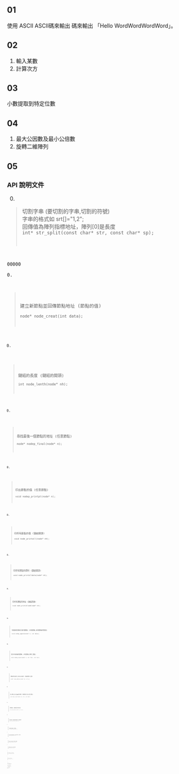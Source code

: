 ## 01
使用 ASCII ASCII碼來輸出 碼來輸出 「Hello WordWordWordWord」。

## 02
1. 輸入某數
2. 計算次方

## 03
小數提取到特定位數

## 04
1. 最大公因數及最小公倍數
2. 旋轉二維陣列

## 05
### API 說明文件

0. 
>切割字串 (要切割的字串,切割的符號)  
字串的格式如 srt[]="1,2";  
回傳值為陣列指標地址，陣列[0]是長度  
<code>int* str_split(const char* str, const char* sp);  
  
00000  
0.  
>建立新節點並回傳節點地址 (節點的值)  
<code>node* node_creat(int data);  
  
0. 
>鏈結的長度 (鏈結的開頭)  
<code>int node_lenth(node* nh);  
  
0.  
>尋找最後一個節點的地址 (任意節點)  
<code>node* nodep_final(node* n);
  
0.  
>印出節點的值 (任意節點)  
<code>void nodep_printpt(node* n);
  
0.  
>印所有節點的值 (鏈結開頭)  
<code>void node_printall(node* nh);
  
0.  
>印所有節點的資料 (鏈結開頭)  
<code>void node_printalldata(node* nh);
  
0.  
>印所有節點的地址 (鏈結開頭)  
<code>void node_printalladd(node* nh);
  
0.  
>在鏈結的最後方新增節點 (任意節點,新增節點的數值)    
<code>void nodep_append(node* n, int data);
  
0.  
>批次在尾端新增節點 (任意節點,陣列,數量)  
<code>void nodep_input(node* n, int *ptr, int len);
  
0.  
>節點地址查找,支持反向查找 (鏈結開頭,位置)  
<code>node* node_address(node* nh, int p);
  
0.  
>插入節點,插入點會被往後推 (鏈結開頭,插入位置,數值)  
<code>void node_insert(node* nh, int p, int data);
  
0.  
>刪除節點 (鏈結開頭,刪除位置)  
<code>void node_delete(node* nh, int p);
  
0.  
>刪除鏈結,不會刪除鏈結開頭 (鏈結開頭)  
<code>void node_deleteall(node* nh);
  
0.  
>確認是否為開頭 (任意節點)  
<code>int nodep_checkhead(node* n);
  
0.  
>取出節點,回傳取出的地址,注意點沒有移除 (任意節點)  
<code>node* nodep_unlink(node* n1);
  
0.  
>插入節點,n2插到n1前面 (任意節點,任意節點)  
<code>void nodep_insert(node* n1, node* n2);
  
0.  
>n1鏈結尾端加入n2鏈結 (任意節點,節點開頭)  
<code>void nodep_link(node* n1, node* n2);
  
0.  
>查詢順序是否正確 (任意節點,任意節點)  
<code>int nodep_checkseq(node* n1, node* n2);
  
0.  
>節點交換 (任意節點,任意節點)  
<code>void nodep_change(node* n1, node* n2);
  
0.  
>尋找節點開頭的地址 (任意節點)  
<code>node* nodep_head(node* n);
  
0.  
>找鏈結資料 (鏈結開頭,資料位置)  
<code>int node_value(node* nh, int p);
  
0.  
>排序鏈結資料 (鏈結開頭,排序頭,排序尾)  
<code>void node_short(node* nh, int h, int f);
  
0.  
>排序鏈結全部資料 (鏈結開頭)  
<code>void node_short(node* nh);
  
0.  
>排序鏈結前幾筆資料 (鏈結開頭,排序位置)  
<code>void node_short(node* nh,int p);


## 06
創建陣列，利用指標控制，更改數值
